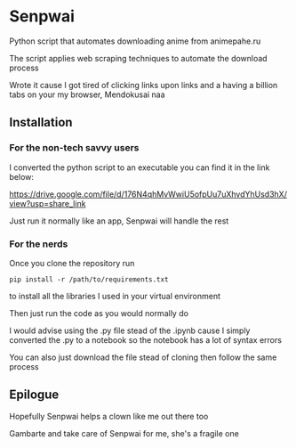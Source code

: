# Senpwai

Python script that automates downloading anime from animepahe.ru

The script applies web scraping techniques to automate the download process

Wrote it cause I got tired of clicking links upon links and a having a billion tabs on your my browser, Mendokusai naa


## Installation

### For the non-tech savvy users

I converted the python script to an executable you can find it in the link below:

https://drive.google.com/file/d/176N4qhMvWwiU5ofpUu7uXhvdYhUsd3hX/view?usp=share_link

Just run it normally like an app, Senpwai will handle the rest



### For the nerds

Once you clone the repository run 

```pip install -r /path/to/requirements.txt```

to install all the libraries I used in your virtual environment

Then just run the code as you would normally do

I would advise using the .py file stead of the .ipynb cause I simply converted the .py to a notebook so the notebook has a lot of syntax errors

You can also just download the file stead of cloning then follow the same process


## Epilogue
Hopefully Senpwai helps a clown like me out there too

Gambarte and take care of Senpwai for me, she's a fragile one
